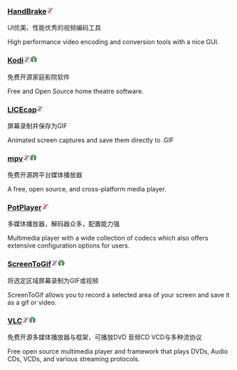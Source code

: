 ### [HandBrake](http://handbrake.fr/)![](/assets/图片2.png)

UI优美、性能优秀的视频编码工具

High performance video encoding and conversion tools with a nice GUI.

### [Kodi](https://kodi.tv/)![](/assets/图片2.png)![](/assets/open-source-icon.png)

免费开源家庭影院软件

Free and Open Source home theatre software.

### [LICEcap](http://www.cockos.com/licecap/)![](/assets/图片2.png)

屏幕录制并保存为GIF

Animated screen captures and save them directly to .GIF

### [mpv](http://mpv.io/)![](/assets/图片2.png)![](/assets/open-source-icon.png)

免费开源跨平台媒体播放器

A free, open source, and cross-platform media player.

### [PotPlayer](http://potplayer.daum.net/)![](/assets/图片2.png)

多媒体播放器，解码器众多，配置能力强

Multimedia player with a wide collection of codecs which also offers extensive configuration options for users.

### [ScreenToGif](http://www.screentogif.com/)![](/assets/图片2.png)![](/assets/open-source-icon.png)

将选定区域屏幕录制为GIF或视频

ScreenToGif allows you to record a selected area of your screen and save it as a gif or video.

### [VLC](http://www.videolan.org/vlc/index.html)![](/assets/图片2.png)![](/assets/open-source-icon.png)

免费开源多媒体播放器与框架，可播放DVD 音频CD VCD与多种流协议

Free open source multimedia player and framework that plays DVDs, Audio CDs, VCDs, and various streaming protocols.

